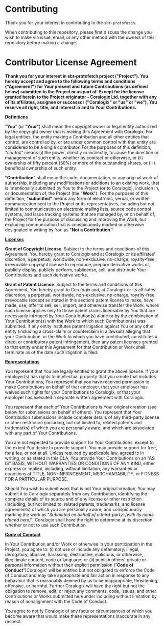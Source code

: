 # **Contributing**

Thank you for your interest in contributing to the `sbt-protofetch`.

When contributing to this repository, please first discuss the change you wish to make via issue,
email, or any other method with the owners of this repository before making a change.

# Contributor License Agreement

**Thank you for your interest in sbt-protofetch project ("Project").
You hereby accept and agree to the following terms and conditions
("Agreement") for Your present and future Contributions (as defined
below) submitted to the Project or as part of. Except for the license
granted herein to the Project originator - Coralogix Ltd. together with
any of its affiliates, assignee or successor ("Coralogix" or "us" or
"we"), You reserve all right, title, and interest in and to Your
Contributions.**

**<ins>Definitions</ins>**

\"**You**\" (or \"**Your**\") shall mean the copyright owner or legal
entity authorized by the copyright owner that is making this Agreement
with Coralogix. For legal entities, the entity making a Contribution and
all other entities that control, are controlled by, or are under common
control with that entity are considered to be a single contributor. For
the purposes of this definition, \"*control*\" means (i) the power,
directly or indirectly, to cause the direction or management of such
entity, whether by contract or otherwise, or (ii) ownership of fifty
percent (50%) or more of the outstanding shares, or (iii) beneficial
ownership of such entity.

\"**Contribution**\" shall mean the code, documentation, or any original
work of authorship, including any modifications or additions to an
existing work, that is intentionally submitted by You to the Project (or
to Coralogix), inclusion in, or documentation of, the Project (the
\"**Work**\"). For the purposes of this definition, **\"submitted\"**
means any form of electronic, verbal, or written communication sent to
the Project or its representatives, including but not limited to
communication on electronic mailing lists, source code control systems,
and issue tracking systems that are managed by, or on behalf of, the
Project for the purpose of discussing and improving the Work, but
excluding communication that is conspicuously marked or otherwise
designated in writing by You as **\"Not a Contribution.\"**

**<ins>Licenses</ins>**

**Grant of Copyright License**. Subject to the terms and conditions of
this Agreement, You hereby grant to Coralogix and at Coralogix or its
affiliates' discretion, a perpetual, worldwide, non-exclusive,
no-charge, royalty-free, irrevocable copyright license to reproduce,
prepare derivative works of, publicly display, publicly perform,
sublicense, sell, and distribute Your Contributions and such derivative
works.

**Grant of Patent License**. Subject to the terms and conditions of this
Agreement, You hereby grant to Coralogix and, at Coralogix or its
affiliates' discretion, a perpetual, worldwide, non-exclusive,
no-charge, royalty-free, irrevocable (except as stated in this section)
patent license to make, have made, use, offer to sell, sell, import, and
otherwise transfer the Work, where such license applies only to those
patent claims licensable by You that are necessarily infringed by Your
Contribution(s) alone or by the combination of Your Contribution(s) with
the Work to which such Contribution(s) was submitted. If any entity
institutes patent litigation against You or any other entity (including
a cross-claim or counterclaim in a lawsuit) alleging that your
Contribution, or the Work to which you have contributed, constitutes a
direct or contributory patent infringement, then any patent licenses
granted to that entity under this Agreement for that Contribution or
Work shall terminate as of the date such litigation is filed.

**<ins>Representations</ins>**

You represent that You are legally entitled to grant the above license.
If your employer(s) has rights to intellectual property that you create
that includes Your Contributions, You represent that you have received
permission to make Contributions on behalf of that employer, that your
employer has waived such rights for your Contributions to Coralogix, or
that your employer has executed a separate written agreement with
Coralogix.

You represent that each of Your Contributions is Your original creation
(see below for submissions on behalf of others). You represent that Your
Contribution submissions include complete details of any third-party
license or other restriction (including, but not limited to, related
patents and trademarks) of which you are personally aware, and which are
associated with any part of Your Contributions.

You are not expected to provide support for Your Contributions, except
to the extent You desire to provide support. You may provide support for
free, for a fee, or not at all. Unless required by applicable law,
agreed to in writing, or as stated in this CLA, You provide Your
Contributions on an \"AS IS\" BASIS, WITHOUT WARRANTIES OR CONDITIONS OF
ANY KIND, either express or implied, including, without limitation, any
warranties or conditions of TITLE, NON-INFRINGEMENT, MERCHANTABILITY, or
FITNESS FOR A PARTICULAR PURPOSE.

Should You wish to submit work that is not Your original creation, You
may submit it to Coralogix separately from any Contribution, identifying
the complete details of its source and of any license or other
restriction (including, but not limited to, related patents, trademarks,
and license agreements) of which you are personally aware, and
conspicuously marking the work as \"*Submitted on behalf of a
third-party: \[with its name placed here\]*\". Coralogix shall have the
right to determine at its discretion whether or not to use such
Contribution.

**<ins>Code of Conduct</ins>**

In Your Contribution and/or Work or otherwise in your participation in
the Project, you agree to: (i) not use or include any defamatory,
illegal, derogatory, abusive, harassing, destructive, malicious, or
otherwise, illegitimate content, code or language; or (ii) publish
others' private or personal information without their explicit
permission ("**Code of Conduct**")Coralogix' will be entitled but not
obligated to enforce the Code of Conduct and may take appropriate and
fair action in response to any behaviour that is reasonably deemed by us
to be inappropriate, threatening, offensive, or harmful. Further
Coralogix will have the right but not the obligation to remove, edit, or
reject any comments, code, issues, and other Contributions or Works
submitted hereunder including without limitation by reason of
nonalignment with the Code of Conduct.

You agree to notify Coralogix of any facts or circumstances of which you
become aware that would make these representations inaccurate in any
respect.
